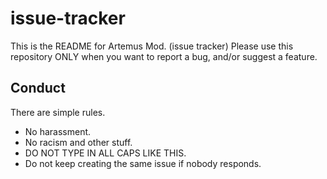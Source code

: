 # issue-tracker
This is the README for Artemus Mod. (issue tracker)
Please use this repository ONLY when you want to report a bug, and/or suggest a feature.

## Conduct
There are simple rules.
- No harassment.
- No racism and other stuff.
- DO NOT TYPE IN ALL CAPS LIKE THIS.
- Do not keep creating the same issue if nobody responds.

